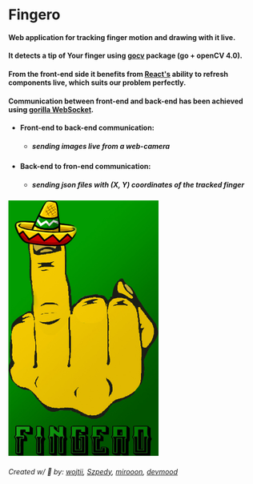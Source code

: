 # Fingero

#### Web application for tracking finger motion and drawing with it live. 
#### It detects a tip of Your finger using [gocv](https://gocv.io/) package (go + openCV 4.0). 
#### From the front-end side it benefits from [React's](https://reactjs.org/) ability to refresh components live, which suits our problem perfectly.
#### Communication between front-end and back-end has been achieved using [gorilla WebSocket](https://github.com/gorilla/websocket).
- #### Front-end to back-end communication:
  - ##### sending images live from a web-camera
- #### Back-end to fron-end communication:
  - ##### sending json files with (X, Y) coordinates of the tracked finger

<img src="https://github.com/mirooon/fingero/blob/master/fingero3.jpg?raw=true" width="300">

###### Created w/ :blue_heart: by: [wojtii](https://github.com/wojtii), [Szpedy](https://github.com/Szpedy), [mirooon](https://github.com/mirooon), [devmood](https://github.com/devmood)

